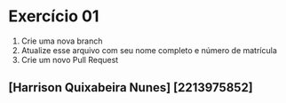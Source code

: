 # Exercício 01

1. Crie uma nova branch
2. Atualize esse arquivo com seu nome completo e número de matrícula
2. Crie um novo Pull Request

## [Harrison Quixabeira Nunes] [2213975852]
